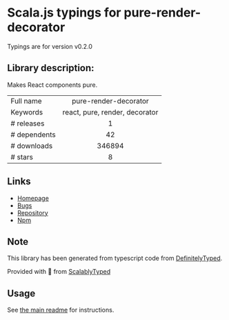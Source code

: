 
# Scala.js typings for pure-render-decorator

Typings are for version v0.2.0

## Library description:
Makes React components pure.

|                    |                 |
| ------------------ | :-------------: |
| Full name          | pure-render-decorator |
| Keywords           | react, pure, render, decorator |
| # releases         | 1 |
| # dependents       | 42 |
| # downloads        | 346894 |
| # stars            | 8 |

## Links
- [Homepage](https://github.com/felixgirault/pure-render-decorator#readme)
- [Bugs](https://github.com/felixgirault/pure-render-decorator/issues)
- [Repository](https://github.com/felixgirault/pure-render-decorator)
- [Npm](https://www.npmjs.com/package/pure-render-decorator)
    


## Note
This library has been generated from typescript code from [DefinitelyTyped](https://definitelytyped.org).

Provided with :purple_heart: from [ScalablyTyped](https://github.com/oyvindberg/ScalablyTyped)

## Usage
See [the main readme](../../readme.md) for instructions.


